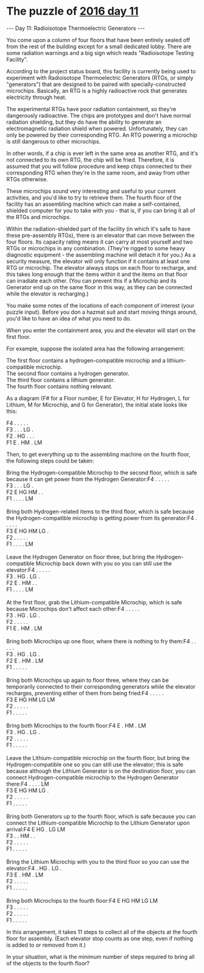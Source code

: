 # The puzzle of [2016 day 11](https://adventofcode.com/2016/day/11)

--- Day 11: Radioisotope Thermoelectric Generators ---

You come upon a column of four floors that have been entirely sealed off from the rest of the building except for a small dedicated lobby.  There are some radiation warnings and a big sign which reads "Radioisotope Testing Facility".

According to the project status board, this facility is currently being used to experiment with Radioisotope Thermoelectric Generators (RTGs, or simply "generators") that are designed to be paired with specially-constructed microchips. Basically, an RTG is a highly radioactive rock that generates electricity through heat.

The experimental RTGs have poor radiation containment, so they're dangerously radioactive. The chips are prototypes and don't have normal radiation shielding, but they do have the ability to generate an electromagnetic radiation shield when powered.  Unfortunately, they can only be powered by their corresponding RTG. An RTG powering a microchip is still dangerous to other microchips.

In other words, if a chip is ever left in the same area as another RTG, and it's not connected to its own RTG, the chip will be fried. Therefore, it is assumed that you will follow procedure and keep chips connected to their corresponding RTG when they're in the same room, and away from other RTGs otherwise.

These microchips sound very interesting and useful to your current activities, and you'd like to try to retrieve them.  The fourth floor of the facility has an assembling machine which can make a self-contained, shielded computer for you to take with you - that is, if you can bring it all of the RTGs and microchips.

Within the radiation-shielded part of the facility (in which it's safe to have these pre-assembly RTGs), there is an elevator that can move between the four floors. Its capacity rating means it can carry at most yourself and two RTGs or microchips in any combination. (They're rigged to some heavy diagnostic equipment - the assembling machine will detach it for you.) As a security measure, the elevator will only function if it contains at least one RTG or microchip. The elevator always stops on each floor to recharge, and this takes long enough that the items within it and the items on that floor can irradiate each other. (You can prevent this if a Microchip and its Generator end up on the same floor in this way, as they can be connected while the elevator is recharging.)

You make some notes of the locations of each component of interest (your puzzle input). Before you don a hazmat suit and start moving things around, you'd like to have an idea of what you need to do.

When you enter the containment area, you and the elevator will start on the first floor.

For example, suppose the isolated area has the following arrangement:

The first floor contains a hydrogen-compatible microchip and a lithium-compatible microchip.\
The second floor contains a hydrogen generator.\
The third floor contains a lithium generator.\
The fourth floor contains nothing relevant.

As a diagram (F# for a Floor number, E for Elevator, H for Hydrogen, L for Lithium, M for Microchip, and G for Generator), the initial state looks like this:

F4 .  .  .  .  .  \
F3 .  .  .  LG .  \
F2 .  HG .  .  .  \
F1 E  .  HM .  LM

Then, to get everything up to the assembling machine on the fourth floor, the following steps could be taken:

Bring the Hydrogen-compatible Microchip to the second floor, which is safe because it can get power from the Hydrogen Generator:F4 .  .  .  .  .  \
F3 .  .  .  LG .  \
F2 E  HG HM .  .  \
F1 .  .  .  .  LM \
\
Bring both Hydrogen-related items to the third floor, which is safe because the Hydrogen-compatible microchip is getting power from its generator:F4 .  .  .  .  .  \
F3 E  HG HM LG .  \
F2 .  .  .  .  .  \
F1 .  .  .  .  LM \
\
Leave the Hydrogen Generator on floor three, but bring the Hydrogen-compatible Microchip back down with you so you can still use the elevator:F4 .  .  .  .  .  \
F3 .  HG .  LG .  \
F2 E  .  HM .  .  \
F1 .  .  .  .  LM \
\
At the first floor, grab the Lithium-compatible Microchip, which is safe because Microchips don't affect each other:F4 .  .  .  .  .  \
F3 .  HG .  LG .  \
F2 .  .  .  .  .  \
F1 E  .  HM .  LM \
\
Bring both Microchips up one floor, where there is nothing to fry them:F4 .  .  .  .  .  \
F3 .  HG .  LG .  \
F2 E  .  HM .  LM \
F1 .  .  .  .  .  \
\
Bring both Microchips up again to floor three, where they can be temporarily connected to their corresponding generators while the elevator recharges, preventing either of them from being fried:F4 .  .  .  .  .  \
F3 E  HG HM LG LM \
F2 .  .  .  .  .  \
F1 .  .  .  .  .  \
\
Bring both Microchips to the fourth floor:F4 E  .  HM .  LM \
F3 .  HG .  LG .  \
F2 .  .  .  .  .  \
F1 .  .  .  .  .  \
\
Leave the Lithium-compatible microchip on the fourth floor, but bring the Hydrogen-compatible one so you can still use the elevator; this is safe because although the Lithium Generator is on the destination floor, you can connect Hydrogen-compatible microchip to the Hydrogen Generator there:F4 .  .  .  .  LM \
F3 E  HG HM LG .  \
F2 .  .  .  .  .  \
F1 .  .  .  .  .  \
\
Bring both Generators up to the fourth floor, which is safe because you can connect the Lithium-compatible Microchip to the Lithium Generator upon arrival:F4 E  HG .  LG LM \
F3 .  .  HM .  .  \
F2 .  .  .  .  .  \
F1 .  .  .  .  .  \
\
Bring the Lithium Microchip with you to the third floor so you can use the elevator:F4 .  HG .  LG .  \
F3 E  .  HM .  LM \
F2 .  .  .  .  .  \
F1 .  .  .  .  .  \
\
Bring both Microchips to the fourth floor:F4 E  HG HM LG LM \
F3 .  .  .  .  .  \
F2 .  .  .  .  .  \
F1 .  .  .  .  .

In this arrangement, it takes 11 steps to collect all of the objects at the fourth floor for assembly. (Each elevator stop counts as one step, even if nothing is added to or removed from it.)

In your situation, what is the minimum number of steps required to bring all of the objects to the fourth floor?